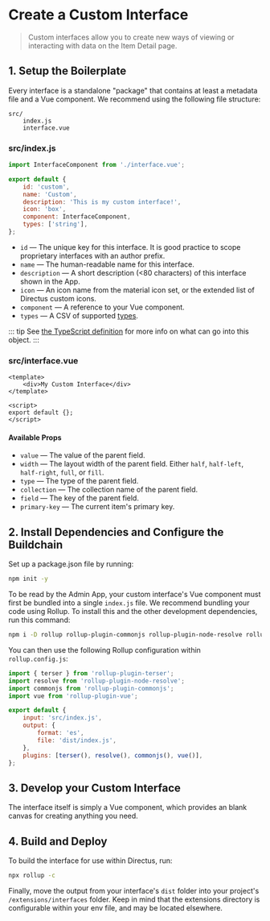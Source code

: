 # Create a Custom Interface

> Custom interfaces allow you to create new ways of viewing or interacting with data on the Item
> Detail page.

## 1. Setup the Boilerplate

Every interface is a standalone "package" that contains at least a metadata file and a Vue
component. We recommend using the following file structure:

```
src/
	index.js
	interface.vue
```

### src/index.js

```js
import InterfaceComponent from './interface.vue';

export default {
	id: 'custom',
	name: 'Custom',
	description: 'This is my custom interface!',
	icon: 'box',
	component: InterfaceComponent,
	types: ['string'],
};
```

-   `id` — The unique key for this interface. It is good practice to scope proprietary interfaces
    with an author prefix.
-   `name` — The human-readable name for this interface.
-   `description` — A short description (<80 characters) of this interface shown in the App.
-   `icon` — An icon name from the material icon set, or the extended list of Directus custom icons.
-   `component` — A reference to your Vue component.
-   `types` — A CSV of supported [types](/concepts/platform-overview.html#types).

<!-- prettier-ignore-start -->
::: tip
See [the TypeScript definition](https://github.com/directus/directus/blob/20355fee5eba514dd75565f60269311187010c66/app/src/interfaces/types.ts#L5-L18) for more info on what can go into this object.
:::
<!-- prettier-ignore-end -->

### src/interface.vue

```vue
<template>
	<div>My Custom Interface</div>
</template>

<script>
export default {};
</script>
```

#### Available Props

-   `value` — The value of the parent field.
-   `width` — The layout width of the parent field. Either `half`, `half-left`, `half-right`,
    `full`, or `fill`.
-   `type` — The type of the parent field.
-   `collection` — The collection name of the parent field.
-   `field` — The key of the parent field.
-   `primary-key` — The current item's primary key.

## 2. Install Dependencies and Configure the Buildchain

Set up a package.json file by running:

```bash
npm init -y
```

To be read by the Admin App, your custom interface's Vue component must first be bundled into a
single `index.js` file. We recommend bundling your code using Rollup. To install this and the other
development dependencies, run this command:

```bash
npm i -D rollup rollup-plugin-commonjs rollup-plugin-node-resolve rollup-plugin-terser rollup-plugin-vue@5.0.0 @vue/compiler-sfc vue-template-compiler
```

You can then use the following Rollup configuration within `rollup.config.js`:

```js
import { terser } from 'rollup-plugin-terser';
import resolve from 'rollup-plugin-node-resolve';
import commonjs from 'rollup-plugin-commonjs';
import vue from 'rollup-plugin-vue';

export default {
	input: 'src/index.js',
	output: {
		format: 'es',
		file: 'dist/index.js',
	},
	plugins: [terser(), resolve(), commonjs(), vue()],
};
```

## 3. Develop your Custom Interface

The interface itself is simply a Vue component, which provides an blank canvas for creating anything
you need.

## 4. Build and Deploy

To build the interface for use within Directus, run:

```bash
npx rollup -c
```

Finally, move the output from your interface's `dist` folder into your project's
`/extensions/interfaces` folder. Keep in mind that the extensions directory is configurable within
your env file, and may be located elsewhere.

